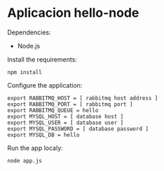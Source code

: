 # Aplicacion hello-node

Dependencies:

* Node.js 

Install the requirements:

```
npm install
```

Configure the application:

```
export RABBITMQ_HOST = [ rabbitmq host address ]
export RABBITMQ_PORT = [ rabbitmq port ]
export RABBITMQ_QUEUE = hello
export MYSQL_HOST = [ database host ]
export MYSQL_USER = [ database user ]
export MYSQL_PASSWORD = [ database password ]
export MYSQL_DB = hello
```

Run the app localy:

```
node app.js
```
